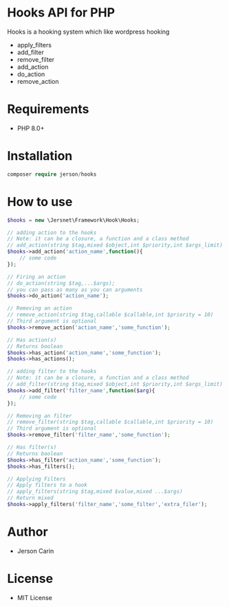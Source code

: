 # Hooks API for PHP

Hooks is a hooking system which like wordpress hooking

  - apply_filters
  - add_filter
  - remove_filter
  - add_action
  - do_action
  - remove_action

# Requirements

  - PHP 8.0+


# Installation
```php
composer require jerson/hooks
```
# How to use
```php
$hooks = new \Jersnet\Framework\Hook\Hooks;

// adding action to the hooks
// Note: it can be a closure, a function and a class method
// add_action(string $tag,mixed $object,int $priority,int $args_limit)
$hooks->add_action('action_name',function(){
    // some code
});

// Firing an action
// do_action(string $tag,...$args);
// you can pass as many as you can arguments
$hooks->do_action('action_name');

// Removing an action
// remove_action(string $tag,callable $callable,int $priority = 10)
// Third argument is optional
$hooks->remove_action('action_name','some_function');

// Has action(s)
// Returns boolean
$hooks->has_action('action_name','some_function');
$hooks->has_actions();

// adding filter to the hooks
// Note: it can be a closure, a function and a class method
// add_filter(string $tag,mixed $object,int $priority,int $args_limit)
$hooks->add_filter('filter_name',function($arg){
    // some code
});

// Removing an filter
// remove_filter(string $tag,callable $callable,int $priority = 10)
// Third argument is optional
$hooks->remove_filter('filter_name','some_function');

// Has filter(s)
// Returns boolean
$hooks->has_filter('action_name','some_function');
$hooks->has_filters();

// Applying Filters
// Apply filters to a hook
// apply_filters(string $tag,mixed $value,mixed ...$args)
// Return mixed
$hooks->apply_filters('filter_name','some_filter','extra_filer');
```
# Author
  - Jerson Carin
 
# License
   - MIT License

